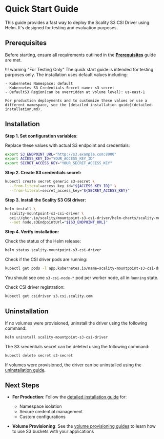 # Quick Start Guide

This guide provides a fast way to deploy the Scality S3 CSI Driver using Helm. It's designed for testing and evaluation purposes.

## Prerequisites

Before starting, ensure all requirements outlined in the **[Prerequisites](prerequisites.md)** guide are met.

<!-- markdownlint-disable MD046 -->
!!! warning "For Testing Only"
    The quick start guide is intended for testing purposes only. The installation uses default values including:

    - Kubernetes Namespace: default
    - Kubernetes S3 Credentials Secret name: s3-secret
    - DefaultS3 Region(can be overridden at volume level): us-east-1

    For production deployments and to customize these values or use a different namespace, see the [detailed installation guide](detailed-installation.md).
<!-- markdownlint-enable MD046 -->

## Installation

**Step 1. Set configuration variables:**

Replace these values with actual S3 endpoint and credentials:

```bash
export S3_ENDPOINT_URL="http://s3.example.com:8000"
export ACCESS_KEY_ID="YOUR_ACCESS_KEY_ID"
export SECRET_ACCESS_KEY="YOUR_SECRET_ACCESS_KEY"
```

**Step 2. Create S3 credentials secret:**

```bash
kubectl create secret generic s3-secret \
  --from-literal=access_key_id="${ACCESS_KEY_ID}" \
  --from-literal=secret_access_key="${SECRET_ACCESS_KEY}"
```

**Step 3. Install the Scality S3 CSI driver:**

```bash
helm install \
  scality-mountpoint-s3-csi-driver \
  oci://ghcr.io/scality/mountpoint-s3-csi-driver/helm-charts/scality-mountpoint-s3-csi-driver \
  --set node.s3EndpointUrl="${S3_ENDPOINT_URL}"
```

**Step 4. Verify installation:**

Check the status of the Helm release:

```bash
helm status scality-mountpoint-s3-csi-driver
```

Check if the CSI driver pods are running:

```bash
kubectl get pods -l app.kubernetes.io/name=scality-mountpoint-s3-csi-driver
```

You should see one `s3-csi-node-*` pod per worker node, all in `Running` state.

Check CSI driver registration:

```bash
kubectl get csidriver s3.csi.scality.com
```

## Uninstallation

If no volumes were provisioned, uninstall the driver using the following command:

```bash
helm uninstall scality-mountpoint-s3-csi-driver
```

The S3 sredentials secret can be deleted using the following command:

```bash
kubectl delete secret s3-secret
```

If volumes were provisioned, the driver can be uninstalled using the [uninstallation guide](uninstallation.md).

## Next Steps

- **For Production**: Follow the [detailed installation guide](detailed-installation.md) for:
  - Namespace isolation
  - Secure credential management  
  - Custom configurations

- **Volume Provisioning**: See the [volume provisioning guides](../volume-provisioning/how-to/index.md) to learn how to use S3 buckets with your applications
